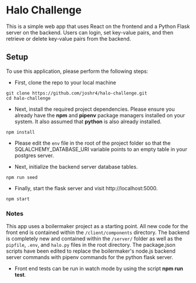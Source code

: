 # Halo Challenge

This is a simple web app that uses React on the frontend and a Python Flask server on the backend. Users can login, set key-value pairs, and then retrieve or delete key-value pairs from the backend.

## Setup

To use this application, please perform the following steps:

* First, clone the repo to your local machine
```
git clone https://github.com/joshr4/halo-challenge.git
cd halo-challenge
```

* Next, install the required project dependencies. Please ensure you already have the **npm** and **pipenv** package managers installed on your system. It also assumed that **python** is also already installed.
```
npm install
```
* Please edit the `env` file in the root of the project folder so that the SQLALCHEMY_DATABASE_URI variable points to an empty table in your postgres server.

* Next, initialize the backend server database tables.
```
npm run seed
```
* Finally, start the flask server and visit http://localhost:5000.
```
npm start
```

### Notes

This app uses a boilermaker project as a starting point. All new code for the front end is contained within the `/client/components` directory. The backend is completely new and contained within the `/server/` folder as well as the `pipfile`, `.env`, and `halo.py` files in the root directory. The package.json scripts have been edited to replace the boilermaker's node.js backend server commands with pipenv commands for the python flask server.

* Front end tests can be run in watch mode by using the script **npm run test**.


